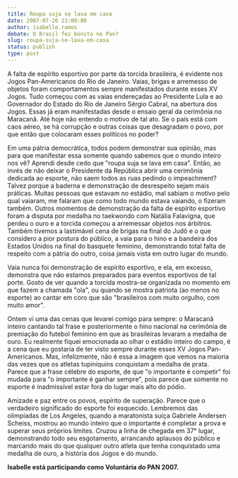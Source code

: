 ```yaml
---
title: Roupa suja se lava em casa
date: 2007-07-26 21:00:00
author: isabelle.ramos
debate: O Brasil fez bonito no Pan?
slug: roupa-suja-se-lava-em-casa
status: publish 
type: post
---
```


A falta de espírito esportivo por parte da torcida brasileira, é evidente nos Jogos Pan-Americanos do Rio de Janeiro. Vaias, brigas e arremesso de objetos foram comportamentos sempre manifestados durante esses XV Jogos. Tudo começou com as vaias endereçadas ao Presidente Lula e ao Governador do Estado do Rio de Janeiro Sérgio Cabral, na abertura dos Jogos. Essas já eram manifestadas desde o ensaio geral da cerimônia no Maracanã. Até hoje não entendo o motivo de tal ato. Se o país está com caos aéreo, se há corrupção e outras coisas que desagradam o povo, por que então que colocaram esses políticos no poder?


Em uma pátria democrática, todos podem demonstrar sua opinião, mas para que manifestar essa somente quando sabemos que o mundo inteiro nos vê? Aprendi desde cedo que "roupa suja se lava em casa". Então, ao invés de não deixar o Presidente da República abrir uma cerimônia dedicada ao esporte, não saem todos as ruas pedindo o impeachment? Talvez porque a baderna e demonstração de desrespeito sejam mais práticas. Muitas pessoas que estavam no estádio, mal sabiam o motivo pelo qual vaiaram, me falaram que como todo mundo estava vaiando, o fizeram também. Outros momentos de demonstração da falta de espírito esportivo foram a disputa por medalha no taekwondo com Natália Falavigna, que perdeu o ouro e a torcida começou a arremessar objetos nos árbitros. Também tivemos a lastimável cena de brigas na final do Judô e o que considero a pior postura do público, a vaia para o hino e a bandeira dos Estados Unidos na final do basquete feminino, demonstrando total falta de respeito com a pátria do outro, coisa jamais vista em outro lugar do mundo.


Vaia nunca foi demonstração de espírito esportivo, e ela, em excesso, demonstra que não estamos preparados para eventos esportivos de tal porte. Gosto de ver quando a torcida mostra-se organizada no momento em que fazem a chamada "ola", ou quando se mostra patriota (ao menos no esporte) ao cantar em coro que são "brasileiros com muito orgulho, com muito amor".


Ontem vi uma das cenas que levarei comigo para sempre: o Maracanã inteiro cantando tal frase e posteriormente o hino nacional na cerimônia de premiação do futebol feminino em que as brasileiras levaram a medalha de ouro. Eu realmente fiquei emocionada ao olhar o estádio inteiro do campo, é a cena que eu gostaria de ter visto sempre durante esses XV Jogos Pan-Americanos. Mas, infelizmente, não é essa a imagem que vemos na maioria das vezes que os atletas tupiniquins conquistam a medalha de prata. Parece que a frase célebre do esporte, de que "o importante é competir" foi mudada para "o importante é ganhar sempre", pois parece que somente no esporte é inadmissível estar fora do lugar mais alto do pódio.


Amizade e paz entre os povos, espírito de superação. Parece que o verdadeiro significado do esporte foi esquecido. Lembremos das olimpíadas de Los Angeles, quando a maratonista suíça Gabriele Andersen Scheiss, mostrou ao mundo inteiro que o importante é completar a prova e superar seus próprios limites. Cruzou a linha de chegada em 37° lugar, demonstrando todo seu esgotamento, arrancando aplausos do público e marcando mais do que qualquer outro atleta que tenha conquistado uma medalha de ouro, a história dos Jogos e do mundo.


**Isabelle está participando como Voluntária do PAN 2007.**


